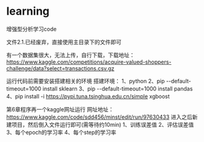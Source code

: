 # learning
增强型分析学习code

文件2.1.已经废弃，直接使用主目录下的文件即可

有一个数据集很大，无法上传，自行下载，下载地址：https://www.kaggle.com/competitions/acquire-valued-shoppers-challenge/data?select=transactions.csv.gz

运行代码前需要安装搭建相关的环境
搭建环境：
1、python
2、pip --default-timeout=1000 install sklearn
3、pip --default-timeout=1000 install pandas
4、pip install -i https://pypi.tuna.tsinghua.edu.cn/simple xgboost

第6章程序再一个kaggle网址运行
网址地址：https://www.kaggle.com/code/sdd456/minst/edit/run/97630433
进入之后新建项目，然后倒入文件运行即可(需等待约10min)
1、训练误差值
2、评估误差值
3、每个epoch的学习率
4、每个step的学习率
